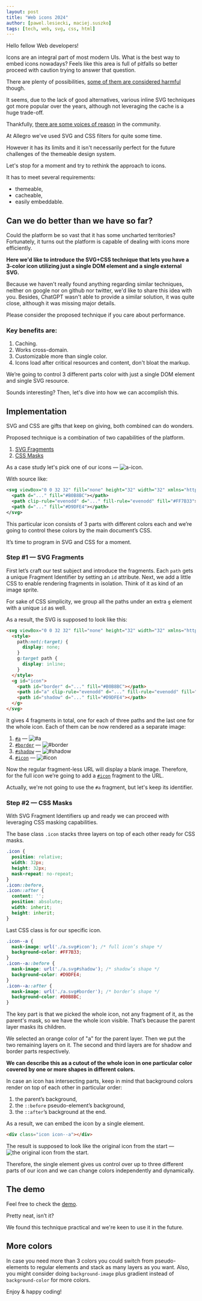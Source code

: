 ```yaml
---
layout: post
title: "Web icons 2024"
author: [pawel.lesiecki, maciej.suszko]
tags: [tech, web, svg, css, html]
---
```

Hello fellow Web developers!

Icons are an integral part of most modern UIs.
What is the best way to embed icons nowadays?
Feels like this area is full of pitfalls so better proceed with caution trying to answer that question.

There are plenty of possibilities, [some of them are considered harmful](https://twitter.com/_developit/status/1382838799420514317) though.

It seems, due to the lack of good alternatives, various inline SVG techniques got more popular over the years, although not leveraging the cache is a huge trade-off.

Thankfully, [there are some voices of reason](https://twitter.com/getifyX/status/1720810762409566459) in the community.

At Allegro we've used SVG and CSS filters for quite some time.

However it has its limits and it isn't necessarily perfect for the future challenges of the themeable design system.

Let's stop for a moment and try to rethink the approach to icons.

It has to meet several requirements:
- themeable, 
- cacheable, 
- easily embeddable.

## Can we do better than we have so far?

Could the platform be so vast that it has some uncharted territories?
Fortunately, it turns out the platform is capable of dealing with icons more efficiently.

**Here we'd like to introduce the SVG+CSS technique that lets you have a 3-color icon utilizing just a single DOM element and a single external SVG.**

Because we haven't really found anything regarding similar techniques, neither on google nor on github nor twitter, we'd like to share this idea with you.
Besides, ChatGPT wasn't able to provide a similar solution, it was quite close, although it was missing major details.

Please consider the proposed technique if you care about performance. 

### Key benefits are:

1. Caching.
2. Works cross-domain.
3. Customizable more than single color.
4. Icons load after critical resources and content, don't bloat the markup.

We’re going to control 3 different parts color with just a single DOM element and single SVG resource.

Sounds interesting? Then, let's dive into how we can accomplish this.

## Implementation

SVG and CSS are gifts that keep on giving, both combined can do wonders.

Proposed technique is a combination of two capabilities of the platform.
1. [SVG Fragments](https://css-tricks.com/svg-fragment-identifiers-work/)
2. [CSS Masks](https://developer.mozilla.org/en-US/docs/Web/CSS/mask-image)

As a case study let's pick one of our icons — ![a-icon](https://a.allegroimg.com/original/34bbe1/2be1acde4b8aa1b2a255d958fd59/illustration-allego-in-circle-big-db0c91e439).

With source like:

```svg
<svg viewBox="0 0 32 32" fill="none" height="32" width="32" xmlns="http://www.w3.org/2000/svg">
  <path d="..." fill="#B0B8BC"></path>
  <path clip-rule="evenodd" d="..." fill-rule="evenodd" fill="#FF7B33"></path>
  <path d="..." fill="#D9DFE4"></path>
</svg>
```

This particular icon consists of 3 parts with different colors each and we’re going to control these colors by the main document’s CSS.

It’s time to program in SVG and CSS for a moment.

### Step #1 — SVG Fragments

First let’s craft our test subject and introduce the fragments. Each `path` gets a unique Fragment Identifier by setting an `id` attribute. Next, we add a little CSS to enable rendering fragments in isolation. Think of it as kind of an image sprite.

For sake of CSS simplicity, we group all the paths under an extra `g` element with a unique `id` as well.

As a result, the SVG is supposed to look like this:

```html
<svg viewBox="0 0 32 32" fill="none" height="32" width="32" xmlns="http://www.w3.org/2000/svg">
  <style>
    path:not(:target) {
      display: none;
    }
    g:target path {
      display: inline;
    }
  </style>
  <g id="icon">
    <path id="border" d="..." fill="#B0B8BC"></path>
    <path id="a" clip-rule="evenodd" d="..." fill-rule="evenodd" fill="#FF7B33"></path>
    <path id="shadow" d="..." fill="#D9DFE4"></path>
  </g>
</svg>
```

It gives 4 fragments in total, one for each of three paths and the last one for the whole icon.
Each of them can be now rendered as a separate image:

1. [`#a`](https://a.allegroimg.com/original/34febb/41e35d7d46f59e55126cd59bfba7/illustration-allego-in-circle-big-13199eba11#a) — ![`#a`](https://a.allegroimg.com/original/34febb/41e35d7d46f59e55126cd59bfba7/illustration-allego-in-circle-big-13199eba11#a)
2. [`#border`](https://a.allegroimg.com/original/34febb/41e35d7d46f59e55126cd59bfba7/illustration-allego-in-circle-big-13199eba11#border) — ![`#border`](https://a.allegroimg.com/original/34febb/41e35d7d46f59e55126cd59bfba7/illustration-allego-in-circle-big-13199eba11#border)
3. [`#shadow`](https://a.allegroimg.com/original/34febb/41e35d7d46f59e55126cd59bfba7/illustration-allego-in-circle-big-13199eba11#shadow) — ![`#shadow`](https://a.allegroimg.com/original/34febb/41e35d7d46f59e55126cd59bfba7/illustration-allego-in-circle-big-13199eba11#shadow)
4. [`#icon`](https://a.allegroimg.com/original/34febb/41e35d7d46f59e55126cd59bfba7/illustration-allego-in-circle-big-13199eba11#icon) — ![`#icon`](https://a.allegroimg.com/original/34febb/41e35d7d46f59e55126cd59bfba7/illustration-allego-in-circle-big-13199eba11#icon)

Now the regular fragment-less URL will display a blank image.
Therefore, for the full icon we’re going to add a [`#icon`](https://a.allegroimg.com/original/34febb/41e35d7d46f59e55126cd59bfba7/illustration-allego-in-circle-big-13199eba11#icon) fragment to the URL.

Actually, we're not going to use the `#a` fragment, but let's keep its identifier.

### Step #2 — CSS Masks

With SVG Fragment Identifiers up and ready we can proceed with leveraging CSS masking capabilities.

The base class `.icon` stacks three layers on top of each other ready for CSS masks.

```css
.icon {
  position: relative;
  width: 32px;
  height: 32px;
  mask-repeat: no-repeat;
}
.icon::before,
.icon::after {
  content: '';
  position: absolute;
  width: inherit;
  height: inherit;
}
```

Last CSS class is for our specific icon.

```css
.icon--a {
  mask-image: url('./a.svg#icon'); /* full icon’s shape */
  background-color: #FF7B33;
}
.icon--a::before {
  mask-image: url('./a.svg#shadow'); /* shadow’s shape */
  background-color: #D9DFE4;
}
.icon--a::after {
  mask-image: url('./a.svg#border'); /* border’s shape */
  background-color: #B0B8BC;
}
```

The key part is that we picked the whole icon, not any fragment of it, as the parent's mask, so we have the whole icon visible. That’s because the parent layer masks its children.

We selected an orange color of "a" for the parent layer.
Then we put the two remaining layers on it.
The second and third layers are for shadow and border parts respectively.

**We can describe this as a cutout of the whole icon in one particular color covered by one or more shapes in different colors.**

In case an icon has intersecting parts, keep in mind that background colors render on top of each other in particular order:
1. the parent’s background,
2. the `::before` pseudo-element’s background,
3. the `::after`’s background at the end.

As a result, we can embed the icon by a single element.
```html
<div class="icon icon--a"></div>
```

The result is supposed to look like the original icon from the start — ![the original icon from the start](https://a.allegroimg.com/original/34bbe1/2be1acde4b8aa1b2a255d958fd59/illustration-allego-in-circle-big-db0c91e439).

Therefore, the single element gives us control over up to three different parts of our icon and we can change colors independently and dynamically.

## The demo
Feel free to check the [demo](https://three-colors-one-element-icon.plesiecki.repl.co/).

Pretty neat, isn’t it?

We found this technique practical and we're keen to use it in the future.

## More colors
In case you need more than 3 colors you could switch from pseudo-elements to regular elements and stack as many layers as you want. Also, you might consider doing `background-image` plus gradient instead of `background-color` for more colors.

Enjoy & happy coding!
